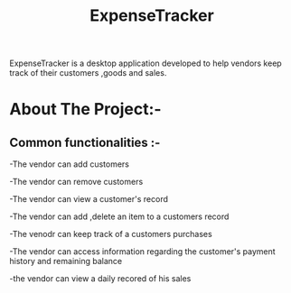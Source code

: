 
<h1> <p align="center"> ExpenseTracker </p></h1>
<br>

ExpenseTracker is a desktop application developed to help vendors keep track of their customers ,goods and sales.

# About The  Project:-

## Common functionalities :-

-The vendor can add customers

-The vendor can remove customers

-The vendor can view a customer's record

-The vendor can add ,delete an item to a customers record

-The venodr can keep track of  a customers purchases

-The vendor can access information regarding the customer's payment history and remaining balance

-the vendor can view a daily recored of his sales


